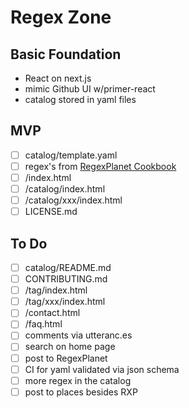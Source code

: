 # Regex Zone


## Basic Foundation

- React on next.js
- mimic Github UI w/primer-react
- catalog stored in yaml files

## MVP

- [ ] catalog/template.yaml
- [ ] regex's from [RegexPlanet Cookbook](https://www.regexplanet.com/cookbook/index.html)
- [ ] /index.html
- [ ] /catalog/index.html
- [ ] /catalog/xxx/index.html
- [ ] LICENSE.md

## To Do

- [ ] catalog/README.md
- [ ] CONTRIBUTING.md
- [ ] /tag/index.html
- [ ] /tag/xxx/index.html
- [ ] /contact.html
- [ ] /faq.html
- [ ] comments via utteranc.es
- [ ] search on home page
- [ ] post to RegexPlanet
- [ ] CI for yaml validated via json schema
- [ ] more regex in the catalog
- [ ] post to places besides RXP
